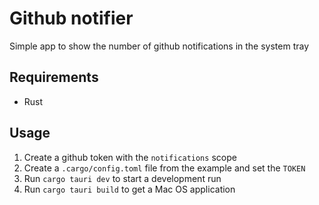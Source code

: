 # Github notifier

Simple app to show the number of github notifications in the system tray

## Requirements

- Rust

## Usage

1. Create a github token with the `notifications` scope
2. Create a `.cargo/config.toml` file from the example and set the `TOKEN`
3. Run `cargo tauri dev` to start a development run
4. Run `cargo tauri build` to get a Mac OS application
